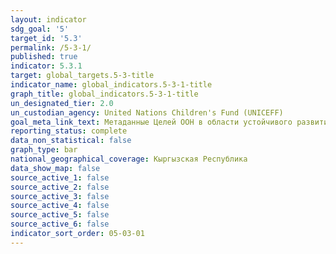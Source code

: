```yaml
---
layout: indicator
sdg_goal: '5'
target_id: '5.3'
permalink: /5-3-1/
published: true
indicator: 5.3.1
target: global_targets.5-3-title
indicator_name: global_indicators.5-3-1-title
graph_title: global_indicators.5-3-1-title
un_designated_tier: 2.0
un_custodian_agency: United Nations Children's Fund (UNICEFF)
goal_meta_link_text: Метаданные Целей ООН в области устойчивого развития (PDF, 866 КБ)
reporting_status: complete
data_non_statistical: false
graph_type: bar
national_geographical_coverage: Кыргызская Республика
data_show_map: false
source_active_1: false
source_active_2: false
source_active_3: false
source_active_4: false
source_active_5: false
source_active_6: false
indicator_sort_order: 05-03-01
---
```

